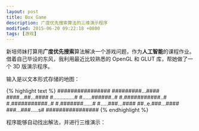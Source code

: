 ```yaml
---
layout: post
title: Box Game
description: 广度优先搜索算法的三维演示程序
modified: 2015-06-20 09:22:18 +0800
tags: [游戏]
---
```


新培师妹打算用**广度优先搜索**算法解决一个游戏问题，作为**人工智能**的课程作业。借着自己毕设的东风，我利用最近比较熟悉的 OpenGL 和 GLUT 库，帮她做了一个 3D 版演示程序。

输入是以文本形式存储的地图：

{% highlight text %}
################
#########...####
####...##...####
#..............#
#......######..#
#.###########..#
#.###########..#
#.#######......#
#.....###...####
##..e.###...####
###...###.....s#
################
{% endhighlight %}

程序能够自动找出解法，并进行三维演示：

<img src="{{ site.baseurl }}/assets/images/2012/1025-1.gif" class="am-img-responsive" alt=""/>
